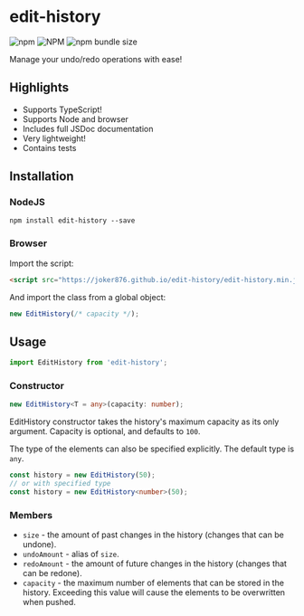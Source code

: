 # edit-history
![npm](https://img.shields.io/npm/v/edit-history?label=version) ![NPM](https://img.shields.io/npm/l/edit-history) ![npm bundle size](https://img.shields.io/bundlephobia/min/edit-history)

Manage your undo/redo operations with ease!

## Highlights
* Supports TypeScript!
* Supports Node and browser
* Includes full JSDoc documentation
* Very lightweight!
* Contains tests


## Installation
### NodeJS
```
npm install edit-history --save
```

### Browser
Import the script:
```html
<script src="https://joker876.github.io/edit-history/edit-history.min.js">
```
And import the class from a global object:
```js
new EditHistory(/* capacity */);
```

## Usage

```typescript
import EditHistory from 'edit-history';
```

### Constructor
```typescript
new EditHistory<T = any>(capacity: number);
```
EditHistory constructor takes the history's maximum capacity as its only argument. Capacity is optional, and defaults to `100`.

The type of the elements can also be specified explicitly. The default type is `any`.

```typescript
const history = new EditHistory(50);
// or with specified type
const history = new EditHistory<number>(50);
```

### Members

* `size` - the amount of past changes in the history (changes that can be undone).
* `undoAmount` - alias of `size`.
* `redoAmount` - the amount of future changes in the history (changes that can be redone).
* `capacity` - the maximum number of elements that can be stored in the history. Exceeding this value will cause the elements to be overwritten when pushed. 